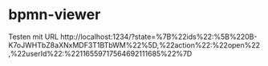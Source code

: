 # bpmn-viewer

Testen mit URL http://localhost:1234/?state=%7B%22ids%22:%5B%220B-K7oJWHTbZ8aXNxMDF3T1BTbWM%22%5D,%22action%22:%22open%22,%22userId%22:%22116559717564692111685%22%7D
